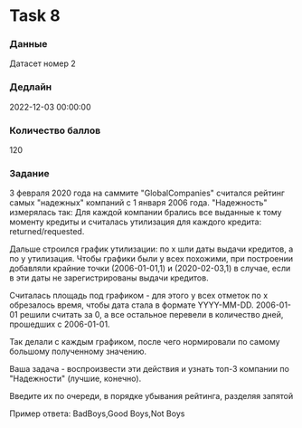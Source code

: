 # Task 8

### Данные 
Датасет номер 2

### Дедлайн 
2022-12-03 00:00:00

### Количество баллов

120

### Задание 

3 февраля 2020 года на саммите "GlobalCompanies" считался рейтинг самых "надежных" компаний c 1 января 2006 года. "Надежность" измерялась так:
Для каждой компании брались все выданные к тому моменту кредиты и считалась утилизация для каждого кредита: returned/requested.

Дальше строился график утилизации: по x шли даты выдачи кредитов, а по y утилизация. Чтобы графики были у всех похожими, при построении добавляли крайние точки (2006-01-01,1) и (2020-02-03,1) в случае, если в эти даты не зарегистрированы выдачи кредитов.

Считалась площадь под графиком - для этого у всех отметок по x обрезалось время, чтобы дата стала в формате YYYY-MM-DD. 2006-01-01 решили считать за 0, а все остальное перевели в количество дней, прошедших с 2006-01-01.

Так делали с каждым графиком, после чего нормировали по самому большому полученному значению.

Ваша задача - воспроизвести эти действия и узнать топ-3 компании по "Надежности" (лучшие, конечно). 

Введите их по очереди, в порядке убывания рейтинга, разделяя запятой

Пример ответа: BadBoys,Good Boys,Not Boys
